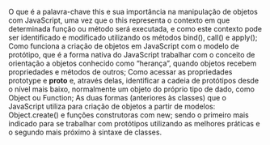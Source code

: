 O que é a palavra-chave this e sua importância na manipulação de objetos com JavaScript, uma vez que o this representa o contexto em que determinada função ou método será executada, e como este contexto pode ser identificado e modificado utilizando os métodos bind(), call() e apply();
Como funciona a criação de objetos em JavaScript com o modelo de protótipo, que é a forma nativa do JavaScript trabalhar com o conceito de orientação a objetos conhecido como “herança”, quando objetos recebem propriedades e métodos de outros;
Como acessar as propriedades prototype e __proto__ e, através delas, identificar a cadeia de protótipos desde o nível mais baixo, normalmente um objeto do próprio tipo de dado, como Object ou Function;
As duas formas (anteriores às classes) que o JavaScript utiliza para criação de objetos a partir de modelos: Object.create() e funções construtoras com new; sendo o primeiro mais indicado para se trabalhar com protótipos utilizando as melhores práticas e o segundo mais próximo à sintaxe de classes.